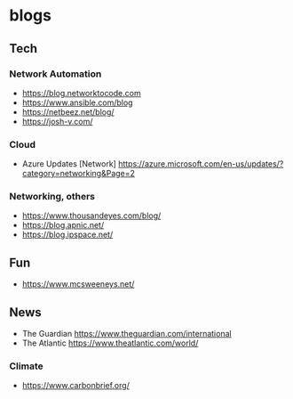 # blogs

## Tech

### Network Automation
- https://blog.networktocode.com
- https://www.ansible.com/blog
- https://netbeez.net/blog/
- https://josh-v.com/

### Cloud
- Azure Updates [Network] https://azure.microsoft.com/en-us/updates/?category=networking&Page=2

### Networking, others

- https://www.thousandeyes.com/blog/
- https://blog.apnic.net/ 
- https://blog.ipspace.net/ 

## Fun
- https://www.mcsweeneys.net/


## News

- The Guardian https://www.theguardian.com/international
- The Atlantic https://www.theatlantic.com/world/
### Climate 

- https://www.carbonbrief.org/

